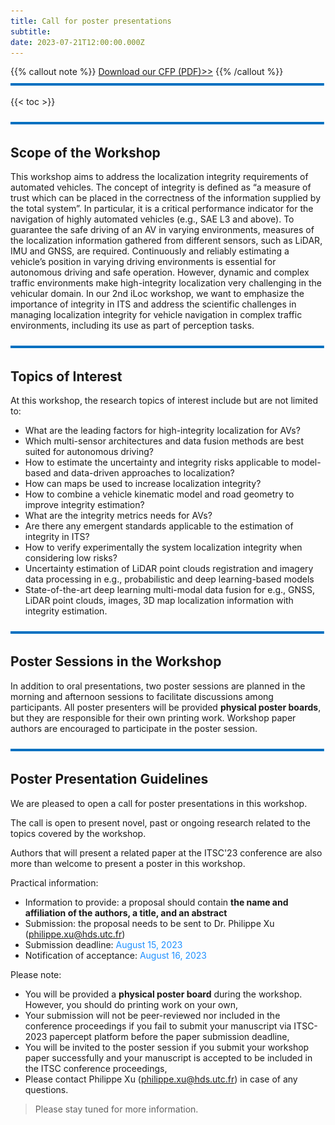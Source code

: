 ```yaml
---
title: Call for poster presentations
subtitle: 
date: 2023-07-21T12:00:00.000Z
---
```

{{% callout note %}} [Download our CFP (PDF)>>](https://iloc-2023.netlify.app/uploads/iLoc2023-poster.pdf) {{% /callout %}}
![](line.png)

{{< toc >}}

![](line.png)
## Scope of the Workshop

This workshop aims to address the localization integrity requirements of automated vehicles. The concept of integrity is defined as “a measure of trust which can be placed in the correctness of the information supplied by the total system”. In particular, it is a critical performance indicator for the navigation of highly automated vehicles (e.g., SAE L3 and above). To guarantee the safe driving of an AV in varying environments, measures of the localization information gathered from different sensors, such as LiDAR, IMU and GNSS, are required. Continuously and reliably estimating a vehicle’s position in varying driving environments is essential for autonomous driving and safe operation. However, dynamic and complex traffic environments make high-integrity localization very challenging in the vehicular domain. In our 2nd iLoc workshop, we want to emphasize the importance of integrity in ITS and address the scientific challenges in managing localization integrity for vehicle navigation in complex traffic environments, including its use as part of perception tasks.

![](line.png)
## Topics of Interest

At this workshop, the research topics of interest include but are not limited to:

* What are the leading factors for high-integrity localization for AVs?
* Which multi-sensor architectures and data fusion methods are best suited for autonomous driving?
* How to estimate the uncertainty and integrity risks applicable to model-based and data-driven approaches to localization?
* How can maps be used to increase localization integrity?
* How to combine a vehicle kinematic model and road geometry to improve integrity estimation?
* What are the integrity metrics needs for AVs?
* Are there any emergent standards applicable to the estimation of integrity in ITS?
* How to verify experimentally the system localization integrity when considering low risks?
* Uncertainty estimation of LiDAR point clouds registration and imagery data processing in e.g., probabilistic and deep learning-based models
* State-of-the-art deep learning multi-modal data fusion for e.g., GNSS, LiDAR point clouds, images, 3D map localization information with integrity estimation.

![](line.png)
## Poster Sessions in the Workshop

In addition to oral presentations, two poster sessions are planned in the morning and afternoon sessions to facilitate discussions among participants. All poster presenters will be provided **physical poster boards**, but they are responsible for their own printing work. Workshop paper authors are encouraged to participate in the poster session.


![](line.png)

## Poster Presentation Guidelines
We are pleased to open a call for poster presentations in this workshop.

The call is open to present novel, past or ongoing research related to the topics covered by the workshop.

Authors that will present a related paper at the ITSC'23 conference are also more than welcome to present a poster in this workshop.

Practical information:
* Information to provide: a proposal should contain **the name and affiliation of the authors, a title, and an abstract**
* Submission: the proposal needs to be sent to Dr. Philippe Xu (philippe.xu@hds.utc.fr)
* Submission deadline: <span style="color: DodgerBlue;">August 15, 2023</span>
* Notification of acceptance: <span style="color: DodgerBlue;">August 16, 2023</span>

Please note:
* You will be provided a **physical poster board** during the workshop. However, you should do printing work on your own,
* Your submission will not be peer-reviewed nor included in the conference proceedings if you fail to submit your manuscript via ITSC-2023 papercept platform before the paper submission deadline,
* You will be invited to the poster session if you submit your workshop paper successfully and your manuscript is accepted to be included in the ITSC conference proceedings,
* Please contact Philippe Xu (philippe.xu@hds.utc.fr) in case of any questions.
> Please stay tuned for more information.
